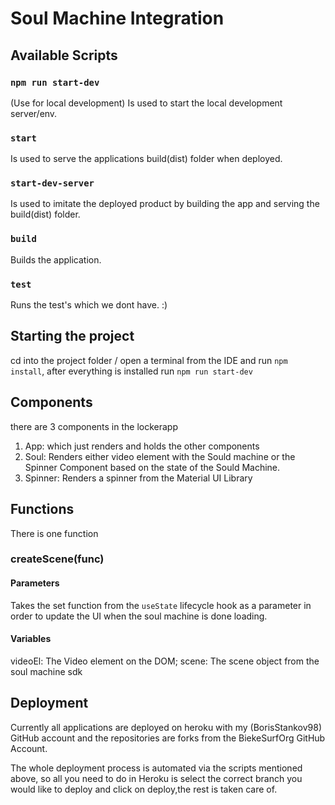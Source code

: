 # Soul Machine Integration 

## Available Scripts

### `npm run start-dev`
(Use for local development)
Is used to start the local development server/env.

###   `start`
Is used to serve the applications build(dist) folder when deployed.

###  `start-dev-server`
Is used to imitate the deployed product by building the app and serving the build(dist) folder.

###  `build`
Builds the application.

###    `test`
Runs the test's which we dont have. :)

## Starting the project

cd into the project folder / open a terminal from the IDE and run `npm install`, after everything is installed run `npm run start-dev`

## Components 

there are 3 components in the lockerapp 

1. App: which just renders and holds the other components
2. Soul: Renders either video element with the Sould machine or the Spinner Component based on the state of the Sould Machine. 
3. Spinner: Renders a spinner from the Material UI Library

## Functions

   There is one function 

  ### createScene(func)
  #### Parameters
  Takes the set function from the `useState` lifecycle hook as a parameter in order to update the UI when the soul machine is done loading.
  
  #### Variables
  videoEl: The Video element on the DOM;
  scene: The scene object from the soul machine sdk
  

## Deployment 

 Currently all applications are deployed on heroku with my (BorisStankov98) GitHub account and the repositories are forks from the BiekeSurfOrg GitHub Account. 

 The whole deployment process is automated via the scripts mentioned above, so all you need to do in Heroku is select the correct branch you would like to deploy and click on deploy,the rest is taken care of. 
